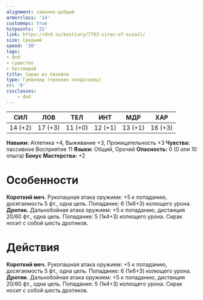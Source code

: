```yaml
---
alignment: законно-добрый
armorclass: '14'
customnpc: true
hitpoints: '22'
link: https://dnd.su/bestiary/7783-sirac-of-suzail/
size: Средний
speed: '30'
tags:
- dnd
- существо
- бестиарий
title: Сирак из Сюзейла
type: Гуманоид (человек чондатанец)
cr: '0'
cssclasses:
    - dnd
---
```



| СИЛ | ЛОВ | ТЕЛ | ИНТ | МДР | ХАР |
|---|---|---|---|---|---|
| 14 (+2) | 17 (+3) | 11 (+0) | 12 (+1) | 13 (+1) | 16 (+3) |
**Навыки:** Атлетика +4, Выживание +3, Проницательность +3
**Чувства:** пассивное Восприятие 11
**Языки:** Общий, Орочий
**Опасность:** 0 (0 или 10 опыта)
**Бонус Мастерства:** +2


# Особенности
**Короткий меч.** Рукопашная атака оружием: +5 к попаданию, досягаемость 5 фт., одна цель. Попадание: 6 (1к6+3) колющего урона.
**Дротик.** Дальнобойная атака оружием: +5 к попаданию, дистанция 20/60 фт., одна цель. Попадание: 5 (1к4+3) колющего урона. Сирак носит с собой шесть дротиков.


# Действия
**Короткий меч.** Рукопашная атака оружием: +5 к попаданию, досягаемость 5 фт., одна цель. Попадание: 6 (1к6+3) колющего урона.
**Дротик.** Дальнобойная атака оружием: +5 к попаданию, дистанция 20/60 фт., одна цель. Попадание: 5 (1к4+3) колющего урона. Сирак носит с собой шесть дротиков.